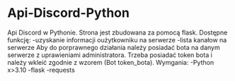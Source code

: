# Api-Discord-Python
Api Discord w Pythonie.
Strona jest zbudowana za pomocą flask.
Dostępne funkcję:
-uzyskanie informacji oużytkowniku na serwerze
-lista kanałow na serwerze
Aby do porprawnego działania należy posiadać bota na danym serwerze z uprawieniami administratora.
Trzeba posiadać token bota i należy wkleić zgodnie z wzorem (Bot token_bota).
Wymgania:
-Python x>3.10
-flask
-requests

